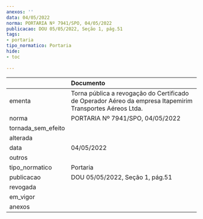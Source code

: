 ```yaml
---
anexos: ''
data: 04/05/2022
norma: PORTARIA Nº 7941/SPO, 04/05/2022
publicacao: DOU 05/05/2022, Seção 1, pág.51
tags:
- portaria
tipo_normatico: Portaria
hide: 
- toc 
 
---
```


|                    | Documento                                                                                                 |
|:-------------------|:----------------------------------------------------------------------------------------------------------|
| ementa             | Torna pública a revogação do Certificado de Operador Aéreo da empresa Itapemirim Transportes Aéreos Ltda. |
| norma              | PORTARIA Nº 7941/SPO, 04/05/2022                                                                          |
| tornada_sem_efeito |                                                                                                           |
| alterada           |                                                                                                           |
| data               | 04/05/2022                                                                                                |
| outros             |                                                                                                           |
| tipo_normatico     | Portaria                                                                                                  |
| publicacao         | DOU 05/05/2022, Seção 1, pág.51                                                                           |
| revogada           |                                                                                                           |
| em_vigor           |                                                                                                           |
| anexos             |                                                                                                           |